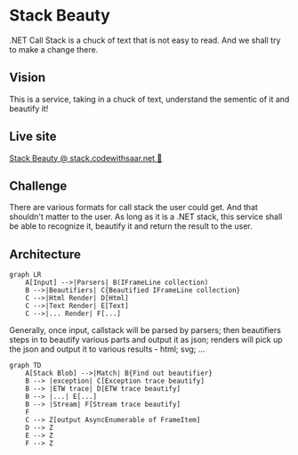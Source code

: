 # Stack Beauty

.NET Call Stack is a chuck of text that is not easy to read.
And we shall try to make a change there.

## Vision

This is a service, taking in a chuck of text, understand the sementic of it and beautify it!

## Live site

[Stack Beauty @ stack.codewithsaar.net 🔗](https://stack.codewithsaar.net/)

## Challenge

There are various formats for call stack the user could get. And that shouldn't matter to the user. As long as it is a .NET stack, this service shall be able to recognize it, beautify it and return the result to the user.

## Architecture

```mermaid
graph LR
    A[Input] -->|Parsers| B(IFrameLine collection)
    B -->|Beautifiers| C{Beautified IFrameLine collection}
    C -->|Html Render| D[Html]
    C -->|Text Render| E[Text]
    C -->|... Render| F[...]
```

Generally, once input, callstack will be parsed by parsers; then beautifiers steps in to beautify various parts and output it as json; renders will pick up the json and output it to various results - html; svg; ...

```mermaid
graph TD
    A[Stack Blob] -->|Match| B{Find out beautifier}
    B --> |exception| C[Exception trace beautify]
    B --> |ETW trace| D[ETW trace beautify]
    B --> |...| E[...]
    B --> |Stream| F[Stream trace beautify]
    F
    C --> Z[output AsyncEnumerable of FrameItem]
    D --> Z
    E --> Z
    F --> Z
```

